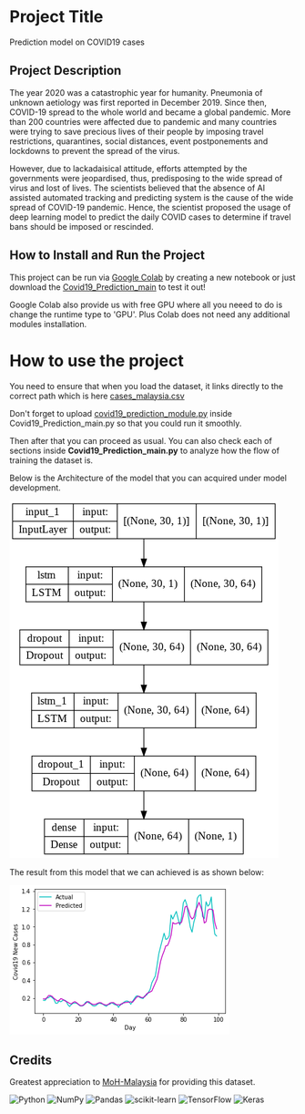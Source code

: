 # Project Title
Prediction model on COVID19 cases

## Project Description
The year 2020 was a catastrophic year for humanity. Pneumonia of unknown aetiology was first reported in December 2019.
Since then, COVID-19 spread to the whole world and became a global pandemic. 
More than 200 countries were affected due to pandemic and many countries were trying to save precious lives of their people 
by imposing travel restrictions, quarantines, social distances, event postponements and lockdowns to prevent the spread of the virus. 

However, due to lackadaisical attitude, efforts attempted by the governments were jeopardised, thus, predisposing to the wide spread of virus and lost of lives.
The scientists believed that the absence of AI assisted automated tracking and predicting system is the cause of the wide spread of COVID-19 pandemic. Hence,
the scientist proposed the usage of deep learning model to predict the daily COVID cases to determine if travel bans should be imposed or rescinded.

## How to Install and Run the Project
This project can be run via [Google Colab](https://colab.research.google.com/?utm_source=scs-index) by creating a new notebook or just download the [Covid19_Prediction_main](https://github.com/Ndinie/Covid19_Prediction/blob/main/covid19_prediction_main.py) to test it out!

Google Colab also provide us with free GPU where all you neeed to do is change the runtime type to 'GPU'.
Plus Colab does not need any additional modules installation.

# How to use the project
You need to ensure that when you load the dataset, it links directly to the correct path which is here [cases_malaysia.csv](https://github.com/MoH-Malaysia/covid19-public/blob/main/epidemic/cases_malaysia.csv)

Don't forget to upload [covid19_prediction_module.py](https://github.com/Ndinie/Covid19_Prediction/blob/main/covid19_prediction_module.py) inside Covid19_Prediction_main.py so that you could run it smoothly.

Then after that you can proceed as usual. You can also check each of sections inside **Covid19_Prediction_main.py** 
to analyze how the flow of training the dataset is.

Below is the Architecture of the model that you can acquired under model development.

![model](https://github.com/Ndinie/Covid19_Prediction/blob/main/static/model.png)

The result from this model that we can achieved is as shown below:

![actual-vs-predicted-graph](https://github.com/Ndinie/Covid19_Prediction/blob/main/static/actual-vs-predicted-graph.png)

## Credits
Greatest appreciation to [MoH-Malaysia](https://github.com/MoH-Malaysia/covid19-public) for providing this dataset.

![Python](https://img.shields.io/badge/python-3670A0?style=for-the-badge&logo=python&logoColor=ffdd54)
![NumPy](https://img.shields.io/badge/numpy-%23013243.svg?style=for-the-badge&logo=numpy&logoColor=white)
![Pandas](https://img.shields.io/badge/pandas-%23150458.svg?style=for-the-badge&logo=pandas&logoColor=white)
![scikit-learn](https://img.shields.io/badge/scikit--learn-%23F7931E.svg?style=for-the-badge&logo=scikit-learn&logoColor=white)
![TensorFlow](https://img.shields.io/badge/TensorFlow-%23FF6F00.svg?style=for-the-badge&logo=TensorFlow&logoColor=white)
![Keras](https://img.shields.io/badge/Keras-%23D00000.svg?style=for-the-badge&logo=Keras&logoColor=white)

 
